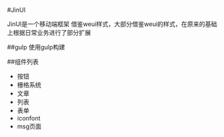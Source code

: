 #JinUI

JinUI是一个移动端框架
借鉴weui样式，大部分借鉴weui的样式，在原来的基础上根据日常业务进行了部分扩展

##gulp
使用gulp构建

##组件列表
* 按钮
* 栅格系统
* 文章
* 列表
* 表单
* iconfont
* msg页面